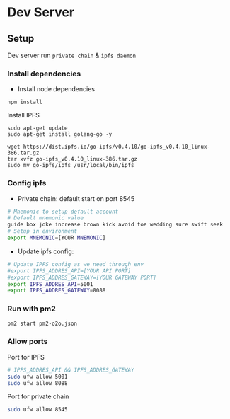 # Dev Server

## Setup
Dev server run `private chain` & `ipfs daemon`

### Install dependencies

+ Install node dependencies

```
npm install
```

Install IPFS

```
sudo apt-get update
sudo apt-get install golang-go -y

wget https://dist.ipfs.io/go-ipfs/v0.4.10/go-ipfs_v0.4.10_linux-386.tar.gz
tar xvfz go-ipfs_v0.4.10_linux-386.tar.gz
sudo mv go-ipfs/ipfs /usr/local/bin/ipfs
```

### Config ipfs

+ Private chain: default start on port 8545

```bash
# Mnemonic to setup default account
# Default mnemonic value
guide box joke increase brown kick avoid toe wedding sure swift seek
# Setup in environment
export MNEMONIC=[YOUR MNEMONIC]
```

+ Update ipfs config:

```bash
# Update IPFS config as we need through env
#export IPFS_ADDRES_API=[YOUR API PORT]
#export IPFS_ADDRES_GATEWAY=[YOUR GATEWAY PORT]
export IPFS_ADDRES_API=5001
export IPFS_ADDRES_GATEWAY=8088
```

### Run with pm2

```bash
pm2 start pm2-o2o.json
```

### Allow ports
Port for IPFS

```bash
# IPFS_ADDRES_API && IPFS_ADDRES_GATEWAY
sudo ufw allow 5001
sudo ufw allow 8088
```

Port for private chain

```bash
sudo ufw allow 8545
```
